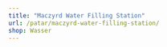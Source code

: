 ```yaml
---
title: "Maczyrd Water Filling Station"
url: /patar/maczyrd-water-filling-station/
shop: Wasser
---
```

